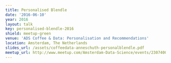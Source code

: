 ```yaml
---
title: Personalised Blendle
date: '2016-06-10'
year: 2016
layout: talk
key: personalised-blendle-2016
shield: meetup-green
venue: 'ADS Coffee & Data: Personalisation and Recommendations'
location: Amsterdam, The Netherlands
slides_url: /assets/coffeedata-anneschuth-personalblendle.pdf
meetup_url: http://www.meetup.com/Amsterdam-Data-Science/events/230740099/
---
```

